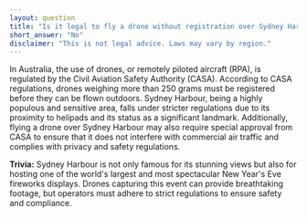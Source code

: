 ```yaml
---
layout: question
title: "Is it legal to fly a drone without registration over Sydney Harbour?"
short_answer: "No"
disclaimer: "This is not legal advice. Laws may vary by region."
---
```


In Australia, the use of drones, or remotely piloted aircraft (RPA), is regulated by the Civil Aviation Safety Authority (CASA). According to CASA regulations, drones weighing more than 250 grams must be registered before they can be flown outdoors. Sydney Harbour, being a highly populous and sensitive area, falls under stricter regulations due to its proximity to helipads and its status as a significant landmark. Additionally, flying a drone over Sydney Harbour may also require special approval from CASA to ensure that it does not interfere with commercial air traffic and complies with privacy and safety regulations.

**Trivia:** Sydney Harbour is not only famous for its stunning views but also for hosting one of the world's largest and most spectacular New Year's Eve fireworks displays. Drones capturing this event can provide breathtaking footage, but operators must adhere to strict regulations to ensure safety and compliance.
